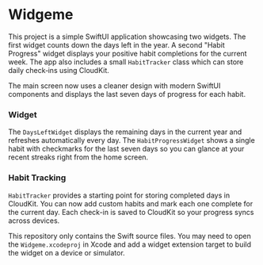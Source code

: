 # Widgeme

This project is a simple SwiftUI application showcasing two widgets. The first
widget counts down the days left in the year. A second "Habit Progress" widget
displays your positive habit completions for the current week. The app also
includes a small `HabitTracker` class which can store daily check‑ins using
CloudKit.

The main screen now uses a cleaner design with modern SwiftUI components and
displays the last seven days of progress for each habit.

### Widget

The `DaysLeftWidget` displays the remaining days in the current year and
refreshes automatically every day. The `HabitProgressWidget` shows a single
habit with checkmarks for the last seven days so you can glance at your recent
streaks right from the home screen.

### Habit Tracking

`HabitTracker` provides a starting point for storing completed days in
CloudKit. You can now add custom habits and mark each one complete for the
current day. Each check-in is saved to CloudKit so your progress syncs across
devices.

This repository only contains the Swift source files. You may need to open the
`Widgeme.xcodeproj` in Xcode and add a widget extension target to build the
widget on a device or simulator.
